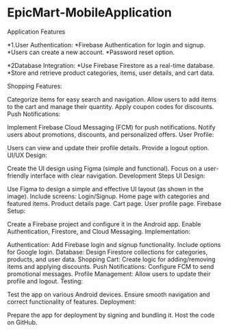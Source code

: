 # EpicMart-MobileApplication

Application Features

*1.User Authentication:
*Firebase Authentication for login and signup.
*Users can create a new account.
*Password reset option.

*2Database Integration:
*Use Firebase Firestore as a real-time database.
*Store and retrieve product categories, items, user details, and cart data.

Shopping Features:

Categorize items for easy search and navigation.
Allow users to add items to the cart and manage their quantity.
Apply coupon codes for discounts.
Push Notifications:

Implement Firebase Cloud Messaging (FCM) for push notifications.
Notify users about promotions, discounts, and personalized offers.
User Profile:

Users can view and update their profile details.
Provide a logout option.
UI/UX Design:

Create the UI design using Figma (simple and functional).
Focus on a user-friendly interface with clear navigation.
Development Steps
UI Design:

Use Figma to design a simple and effective UI layout (as shown in the image).
Include screens:
Login/Signup.
Home page with categories and featured items.
Product details page.
Cart page.
User profile page.
Firebase Setup:

Create a Firebase project and configure it in the Android app.
Enable Authentication, Firestore, and Cloud Messaging.
Implementation:

Authentication:
Add Firebase login and signup functionality.
Include options for Google login.
Database:
Design Firestore collections for categories, products, and user data.
Shopping Cart:
Create logic for adding/removing items and applying discounts.
Push Notifications:
Configure FCM to send promotional messages.
Profile Management:
Allow users to update their profile and logout.
Testing:

Test the app on various Android devices.
Ensure smooth navigation and correct functionality of features.
Deployment:

Prepare the app for deployment by signing and bundling it.
Host the code on GitHub.
